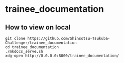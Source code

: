 # trainee_documentation

## How to view on local

```
git clone https://github.com/Shinsotsu-Tsukuba-Challenger/trainee_documentation
cd trainee_documentation
./mkdocs_serve.sh
xdg-open http://0.0.0.0:8000/trainee_documentation/
```